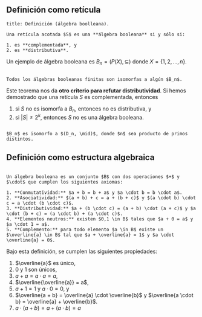 ## Definición como retícula

```ad-definition
title: Definición (álgebra boolleana).

Una retícula acotada $S$ es una **álgebra booleana** si y sólo si:

1. es **complementada**, y
2. es **distributiva**.

```

Un ejemplo de álgebra booleana es $B_n = (P(X), \subseteq)$ donde $X = \left\{ 1,2,\ldots,n \right\}$.

```ad-theorem

Todos los álgebras booleanas finitas son isomorfas a algún $B_n$.

```

Este teorema nos da **otro criterio para refutar distributividad**. Si hemos demostrado que una retícula $S$ es complementada, entonces

1. si $S$ no es isomorfa a $B_n$, entonces no es distributiva, y
2. si $|S| \neq 2^{k}$, entonces $S$ no es una álgebra booleana.

```ad-theorem

$B_n$ es isomorfo a $(D_n, \mid)$, donde $n$ sea producto de primos distintos.

```

## Definición como estructura algebraica

```ad-definition

Un álgebra booleana es un conjunto $B$ con dos operaciones $+$ y $\cdot$ que cumplen los siguientes axiomas:

1. **Conmutatividad:** $a + b = b + a$ y $a \cdot b = b \cdot a$.
2. **Asociatividad:** $(a + b) + c = a + (b + c)$ y $(a \cdot b) \cdot c = a \cdot (b \cdot c)$.
3. **Distributividad:** $a + (b \cdot c) = (a + b) \cdot (a + c)$ y $a \cdot (b + c) = (a \cdot b) + (a \cdot c)$.
4. **Elementos neutros:** existen $0,1 \in B$ tales que $a + 0 = a$ y $a \cdot 1 = a$.
5. **Complemento:** para todo elemento $a \in B$ existe un $\overline{a} \in B$ tal que $a + \overline{a} = 1$ y $a \cdot \overline{a} = 0$.

```

Bajo esta definición, se cumplen las siguientes propiedades:


1. $\overline{a}$ es único,
2. $0$ y $1$ son únicos,
3. $a + a = a \cdot a = a$,
4. $\overline{\overline{a}} = a$,
5. $a + 1 = 1$ y $a \cdot 0 = 0$, y
6. $\overline{a + b} = \overline{a} \cdot \overline{b}$ y $\overline{a \cdot b} = \overline{a} + \overline{b}$.
7. $a \cdot (a + b) = a + (a \cdot b) = a$
